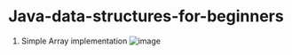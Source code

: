# Java-data-structures-for-beginners

1) Simple Array implementation
![image](https://user-images.githubusercontent.com/107561275/231169142-ed003f5f-c901-4eae-9ecb-be12d9d0efbe.png)
